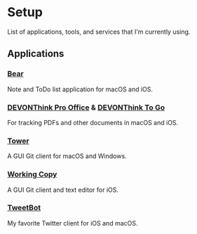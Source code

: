 # Setup

List of applications, tools, and services that I'm currently using.

## Applications

### [Bear](https://bear.app/)

Note and ToDo list application for macOS and iOS.

### [DEVONThink Pro Office](https://www.devontechnologies.com/products/devonthink/devonthink-pro-office.html) & [DEVONThink To Go](https://www.devontechnologies.com/products/devonthink/devonthink-to-go.html)

For tracking PDFs and other documents in macOS and iOS.

### [Tower](https://www.git-tower.com)

A GUI Git client for macOS and Windows.

### [Working Copy](https://workingcopyapp.com/)

A GUI Git client and text editor for iOS.

### [TweetBot](https://tapbots.com/tweetbot/)

My favorite Twitter client for iOS and macOS.
